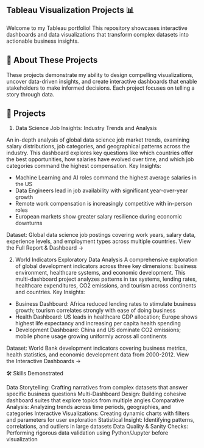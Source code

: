 ## Tableau Visualization Projects 📊

Welcome to my Tableau portfolio! This repository showcases interactive dashboards and data visualizations that transform complex datasets into actionable business insights.

## 🎯 About These Projects

These projects demonstrate my ability to design compelling visualizations, uncover data-driven insights, and create interactive dashboards that enable stakeholders to make informed decisions. Each project focuses on telling a story through data.

## 📁 Projects

1. Data Science Job Insights: Industry Trends and Analysis

An in-depth analysis of global data science job market trends, examining salary distributions, job categories, and geographical patterns across the industry. This dashboard explores key questions like which countries offer the best opportunities, how salaries have evolved over time, and which job categories command the highest compensation.
Key Insights:

- Machine Learning and AI roles command the highest average salaries in the US
- Data Engineers lead in job availability with significant year-over-year growth
- Remote work compensation is increasingly competitive with in-person roles
- European markets show greater salary resilience during economic downturns

Dataset: Global data science job postings covering work years, salary data, experience levels, and employment types across multiple countries.
View the Full Report & Dashboard → 

2. World Indicators Exploratory Data Analysis
A comprehensive exploration of global development indicators across three key dimensions: business environment, healthcare systems, and economic development. This multi-dashboard project analyzes patterns in tax systems, lending rates, healthcare expenditures, CO2 emissions, and tourism across continents and countries.
Key Insights:

- Business Dashboard: Africa reduced lending rates to stimulate business growth; tourism correlates strongly with ease of doing business
- Health Dashboard: US leads in healthcare GDP allocation; Europe shows highest life expectancy and increasing per capita health spending
- Development Dashboard: China and US dominate CO2 emissions; mobile phone usage growing uniformly across all continents

Dataset: World Bank development indicators covering business metrics, health statistics, and economic development data from 2000-2012.
View the Interactive Dashboards →

🛠️ Skills Demonstrated

Data Storytelling: Crafting narratives from complex datasets that answer specific business questions
Multi-Dashboard Design: Building cohesive dashboard suites that explore topics from multiple angles
Comparative Analysis: Analyzing trends across time periods, geographies, and categories
Interactive Visualizations: Creating dynamic charts with filters and parameters for user exploration
Statistical Insight: Identifying patterns, correlations, and outliers in large datasets
Data Quality & Sanity Checks: Performing rigorous data validation using Python/Jupyter before visualization

